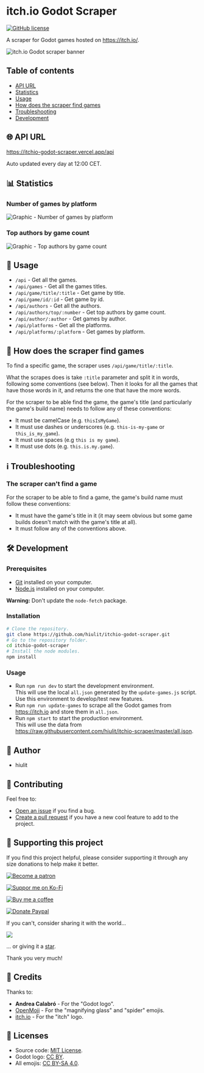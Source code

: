 # itch.io Godot Scraper

[![GitHub license](https://img.shields.io/github/license/hiulit/itchio-godot-scraper?style=flat-square)](https://github.com/hiulit/itchio-godot-scraper/blob/master/LICENSE)

A scraper for Godot games hosted on https://itch.io/.

![itch.io Godot scraper banner](itchio-godot-scraper-banner.jpg)

## Table of contents

- [API URL](#-api-url)
- [Statistics](#-statistics)
- [Usage](#-usage)
- [How does the scraper find games](#-how-does-the-scraper-find-games)
- [Troubleshooting](#ℹ%EF%B8%8F-troubleshooting)
- [Development](#%EF%B8%8F-development)

## 🌐 API URL

https://itchio-godot-scraper.vercel.app/api

Auto updated every day at 12:00 CET.

## 📊 Statistics

### Number of games by platform

![Graphic - Number of games by platform](graph-images/number-of-games-by-platform.jpg)

### Top authors by game count

![Graphic - Top authors by game count](graph-images/top-authors-by-game-count.jpg)

## 🚀 Usage

- `/api` - Get all the games.
- `/api/games` - Get all the games titles.
- `/api/game/title/:title` - Get game by title.
- `/api/game/id/:id` - Get game by id.
- `/api/authors` - Get all the authors.
- `/api/authors/top/:number` - Get top authors by game count.
- `/api/author/:author` - Get games by author.
- `/api/platforms` - Get all the platforms.
- `/api/platforms/:platform` - Get games by platform.

## 🤔 How does the scraper find games

To find a specific game, the scraper uses `/api/game/title/:title`.

What the scrapes does is take `:title` parameter and split it in words, following some conventions (see below). Then it looks for all the games that have those words in it, and returns the one that have the more words.

For the scraper to be able find the game, the game's title (and particularly the game's build name) needs to follow any of these conventions:

- It must be camelCase (e.g. `thisIsMyGame`).
- It must use dashes or underscores (e.g. `this-is-my-game` or `this_is_my_game`).
- It must use spaces (e.g `this is my game`).
- It must use dots (e.g. `this.is.my.game`).

## ℹ️ Troubleshooting

### The scraper can't find a game

For the scraper to be able to find a game, the game's build name must follow these conventions:

- It must have the game's title in it (it may seem obvious but some game builds doesn't match with the game's title at all).
- It must follow any of the conventions above.

## 🛠️ Development

### Prerequisites

* [Git](https://git-scm.com/) installed on your computer.
* [Node.js](https://nodejs.org/en/) installed on your computer.

**Warning:** Don't update the `node-fetch` package.

### Installation

```bash
# Clone the repository.
git clone https://github.com/hiulit/itchio-godot-scraper.git
# Go to the repository folder.
cd itchio-godot-scraper
# Install the node modules.
npm install
```

### Usage

* Run `npm run dev` to start the development environment.  
This will use the local `all.json` generated by the `update-games.js` script.  
Use this environment to develop/test new features.
* Run `npm run update-games` to scrape all the Godot games from https://itch.io and store them in `all.json`.
* Run `npm start` to start the production environment.  
This will use the data from https://raw.githubusercontent.com/hiulit/itchio-scraper/master/all.json.

## 👤 Author

- hiulit

## 🤝 Contributing

Feel free to:

- [Open an issue](https://github.com/hiulit/itchio-godot-scraper/issues) if you find a bug.
- [Create a pull request](https://github.com/hiulit/itchio-godot-scraper/pulls) if you have a new cool feature to add to the project.

## 🙌 Supporting this project

If you find this project helpful, please consider supporting it through any size donations to help make it better.

[![Become a patron](https://img.shields.io/badge/Become_a_patron-ff424d?logo=Patreon&style=for-the-badge&logoColor=white)](https://www.patreon.com/hiulit)

[![Suppor me on Ko-Fi](https://img.shields.io/badge/Support_me_on_Ko--fi-F16061?logo=Ko-fi&style=for-the-badge&logoColor=white)](https://ko-fi.com/F2F7136ND)

[![Buy me a coffee](https://img.shields.io/badge/Buy_me_a_coffee-FFDD00?logo=buy-me-a-coffee&style=for-the-badge&logoColor=black)](https://www.buymeacoffee.com/hiulit)

[![Donate Paypal](https://img.shields.io/badge/PayPal-00457C?logo=PayPal&style=for-the-badge&label=Donate)](https://www.paypal.com/paypalme/hiulit)

If you can't, consider sharing it with the world...

[![](https://img.shields.io/badge/Share_on_Twitter-1DA1F2?style=for-the-badge&logo=twitter&logoColor=white)](https://twitter.com/intent/tweet?url=https%3A%2F%2Fgithub.com%2Fhiulit%2FGDScriptify&text=%22Godot+3+2D+Day%2FNight+Cycle%22%0D%0AA+2D+%E2%98%80%EF%B8%8F+Day+%2F+%F0%9F%8C%94+Night+cycle+using+CanvasModulate+and+a+moon+light+effect+using+Light2D+by+%40hiulit)

... or giving it a [star](https://github.com/hiulit/itchio-godot-scraper/stargazers).

Thank you very much!

## 👏 Credits

Thanks to:

- **Andrea Calabró** - For the "Godot logo".
- [OpenMoji](https://openmoji.org/) - For the "magnifying glass" and "spider" emojis.
- [itch.io](https://itch.io/press-kit) - For the "itch" logo.

## 📝 Licenses

- Source code: [MIT License](LICENSE).
- Godot logo: [CC BY](https://creativecommons.org/licenses/by/4.0/).
- All emojis: [CC BY-SA 4.0](https://creativecommons.org/licenses/by-sa/4.0).
